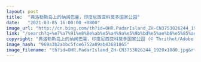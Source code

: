 ```yaml
---
layout: post
title:  "弗洛勒斯岛上的纳闽巴霍，印度尼西亚科莫多国家公园"
date:   "2021-03-05 16:00:00 +0800"
image_url: "http://cn.bing.com/th?id=OHR.PadarIsland_ZH-CN3753026244_1920x1080.jpg&rf=LaDigue_1920x1080.jpg&pid=hp"
link: "/search?q=%e7%a7%91%e8%8e%ab%e5%a4%9a%e5%9b%bd%e5%ae%b6%e5%85%ac%e5%9b%ad&form=hpcapt&mkt=zh-cn"
copyright: "弗洛勒斯岛上的纳闽巴霍，印度尼西亚科莫多国家公园 (© Thrithot/Adobe Stock)"
image_hash: "969a3b2abbc5fce6752a09ab43681865"
image_filename: "th?id=OHR.PadarIsland_ZH-CN3753026244_1920x1080.jpg&rf=LaDigue_1920x1080.jpg&pid=hp"
---
```


